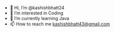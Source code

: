 - 👋 Hi, I’m @kashishbhatt24
- 👀 I’m interested in Coding
- 🌱 I’m currently learning Java
- 📫 How to reach me kashishbhatt43@gmail.com

<!---
kashishbhatt24/kashishbhatt24 is a ✨ special ✨ repository because its `README.md` (this file) appears on your GitHub profile.
You can click the Preview link to take a look at your changes.
--->
